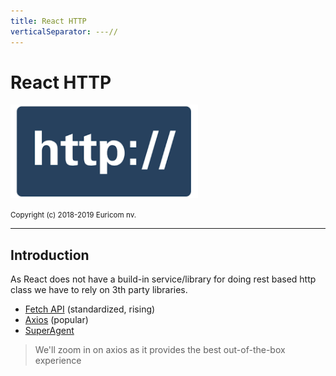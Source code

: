 ```yaml
---
title: React HTTP
verticalSeparator: ---//
---
```


# React HTTP

<img src="./images/http.png" width="300px"/><br>

<small>
Copyright (c) 2018-2019 Euricom nv.
</small>

---

## Introduction

As React does not have a build-in service/library for doing rest based http class we have to rely on 3th party libraries.

- [Fetch API](https://developer.mozilla.org/en-US/docs/Web/API/Fetch_API/Using_Fetch) (standardized, rising)
- [Axios](https://github.com/axios/axios) (popular)
- [SuperAgent](https://visionmedia.github.io/superagent/)

> We'll zoom in on axios as it provides the best out-of-the-box experience
